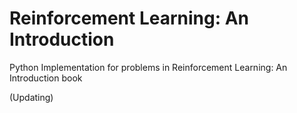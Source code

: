 # Reinforcement Learning: An Introduction
Python Implementation for problems in Reinforcement Learning: An Introduction book

(Updating)

